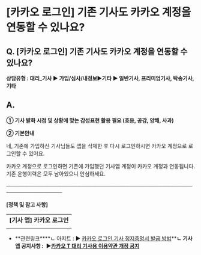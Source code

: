 # [카카오 로그인] 기존 기사도 카카오 계정을 연동할 수 있나요?

**Q. [카카오 로그인] 기존 기사도 카카오 계정을 연동할 수 있나요?**
------------------------------------------

**상담유형 : **대리\_기사 ▶ 가입/심사/내정보****▶****기타 ▶ 일반기사, 프리미엄기사, 탁송기사, 기타****

**A.**
------

****① 기사 발화 시점 및 상황에 맞는 감성표현 활용 필요 (호응, 공감, 양해, 사과)****

**② 기본안내**

네, 기존에 가입하신 기사님들도 앱을 삭제한 후 다시 로그인하시면 카카오 계정으로 로그인할 수 있어요.

카카오 계정으로 로그인하면 기존에 가입했던 기사앱 계정이 카카오 계정과 연동됩니다.   
기존 운행이력은 모두 남아있으니 안심하세요.

─────────────────────────────────────────────────────────────────

**[정책 및 참고 사항]**

|  |
| --- |
| **[기사 앱] 카카오 로그인** |
|  |

* **관련링크****ㄴ 아지트 : ▶ [카카오 로그인 기사 정지증명서 발급 방법](https://ext.agit.in/g/300016075/wall/406044011#comment_panel_407120402)****ㄴ 기사 앱 공지사항 :  ▶[카카오 T 대리 기사용 이용약관 개정 공지](https://wheel-admin.kakaosecure.net/notices/975)**